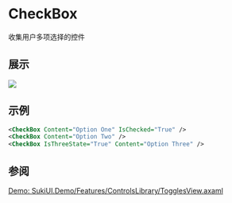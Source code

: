 # CheckBox

收集用户多项选择的控件

## 展示

<img src="/controls/inputs/checkbox.gif"/>

## 示例

```xml
<CheckBox Content="Option One" IsChecked="True" />
<CheckBox Content="Option Two" />
<CheckBox IsThreeState="True" Content="Option Three" />
```

## 参阅

[Demo: SukiUI.Demo/Features/ControlsLibrary/TogglesView.axaml](https://github.com/kikipoulet/SukiUI/blob/main/SukiUI.Demo/Features/ControlsLibrary/TogglesView.axaml)